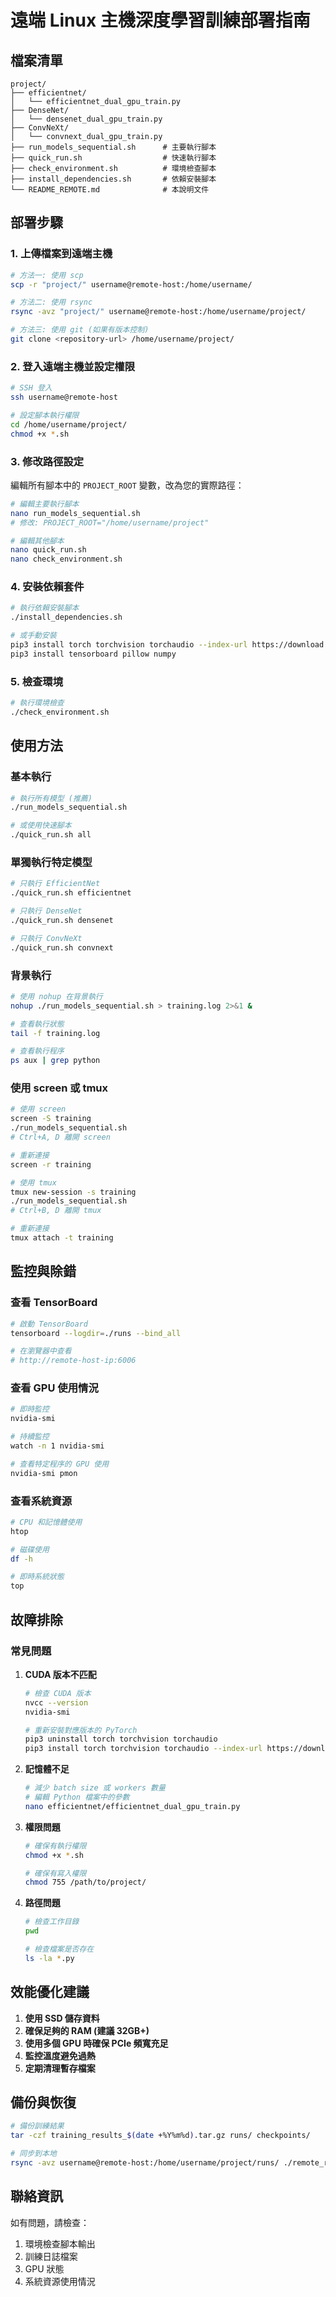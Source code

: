 # 遠端 Linux 主機深度學習訓練部署指南

## 檔案清單

```
project/
├── efficientnet/
│   └── efficientnet_dual_gpu_train.py
├── DenseNet/
│   └── densenet_dual_gpu_train.py
├── ConvNeXt/
│   └── convnext_dual_gpu_train.py
├── run_models_sequential.sh      # 主要執行腳本
├── quick_run.sh                  # 快速執行腳本
├── check_environment.sh          # 環境檢查腳本
├── install_dependencies.sh       # 依賴安裝腳本
└── README_REMOTE.md              # 本說明文件
```

## 部署步驟

### 1. 上傳檔案到遠端主機

```bash
# 方法一: 使用 scp
scp -r "project/" username@remote-host:/home/username/

# 方法二: 使用 rsync
rsync -avz "project/" username@remote-host:/home/username/project/

# 方法三: 使用 git (如果有版本控制)
git clone <repository-url> /home/username/project/
```

### 2. 登入遠端主機並設定權限

```bash
# SSH 登入
ssh username@remote-host

# 設定腳本執行權限
cd /home/username/project/
chmod +x *.sh
```

### 3. 修改路徑設定

編輯所有腳本中的 `PROJECT_ROOT` 變數，改為您的實際路徑：

```bash
# 編輯主要執行腳本
nano run_models_sequential.sh
# 修改: PROJECT_ROOT="/home/username/project"

# 編輯其他腳本
nano quick_run.sh
nano check_environment.sh
```

### 4. 安裝依賴套件

```bash
# 執行依賴安裝腳本
./install_dependencies.sh

# 或手動安裝
pip3 install torch torchvision torchaudio --index-url https://download.pytorch.org/whl/cu118
pip3 install tensorboard pillow numpy
```

### 5. 檢查環境

```bash
# 執行環境檢查
./check_environment.sh
```

## 使用方法

### 基本執行

```bash
# 執行所有模型 (推薦)
./run_models_sequential.sh

# 或使用快速腳本
./quick_run.sh all
```

### 單獨執行特定模型

```bash
# 只執行 EfficientNet
./quick_run.sh efficientnet

# 只執行 DenseNet
./quick_run.sh densenet

# 只執行 ConvNeXt
./quick_run.sh convnext
```

### 背景執行

```bash
# 使用 nohup 在背景執行
nohup ./run_models_sequential.sh > training.log 2>&1 &

# 查看執行狀態
tail -f training.log

# 查看執行程序
ps aux | grep python
```

### 使用 screen 或 tmux

```bash
# 使用 screen
screen -S training
./run_models_sequential.sh
# Ctrl+A, D 離開 screen

# 重新連接
screen -r training

# 使用 tmux
tmux new-session -s training
./run_models_sequential.sh
# Ctrl+B, D 離開 tmux

# 重新連接
tmux attach -t training
```

## 監控與除錯

### 查看 TensorBoard

```bash
# 啟動 TensorBoard
tensorboard --logdir=./runs --bind_all

# 在瀏覽器中查看
# http://remote-host-ip:6006
```

### 查看 GPU 使用情況

```bash
# 即時監控
nvidia-smi

# 持續監控
watch -n 1 nvidia-smi

# 查看特定程序的 GPU 使用
nvidia-smi pmon
```

### 查看系統資源

```bash
# CPU 和記憶體使用
htop

# 磁碟使用
df -h

# 即時系統狀態
top
```

## 故障排除

### 常見問題

1. **CUDA 版本不匹配**
   ```bash
   # 檢查 CUDA 版本
   nvcc --version
   nvidia-smi
   
   # 重新安裝對應版本的 PyTorch
   pip3 uninstall torch torchvision torchaudio
   pip3 install torch torchvision torchaudio --index-url https://download.pytorch.org/whl/cu118
   ```

2. **記憶體不足**
   ```bash
   # 減少 batch size 或 workers 數量
   # 編輯 Python 檔案中的參數
   nano efficientnet/efficientnet_dual_gpu_train.py
   ```

3. **權限問題**
   ```bash
   # 確保有執行權限
   chmod +x *.sh
   
   # 確保有寫入權限
   chmod 755 /path/to/project/
   ```

4. **路徑問題**
   ```bash
   # 檢查工作目錄
   pwd
   
   # 檢查檔案是否存在
   ls -la *.py
   ```

## 效能優化建議

1. **使用 SSD 儲存資料**
2. **確保足夠的 RAM (建議 32GB+)**
3. **使用多個 GPU 時確保 PCIe 頻寬充足**
4. **監控溫度避免過熱**
5. **定期清理暫存檔案**

## 備份與恢復

```bash
# 備份訓練結果
tar -czf training_results_$(date +%Y%m%d).tar.gz runs/ checkpoints/

# 同步到本地
rsync -avz username@remote-host:/home/username/project/runs/ ./remote_results/
```

## 聯絡資訊

如有問題，請檢查：
1. 環境檢查腳本輸出
2. 訓練日誌檔案
3. GPU 狀態
4. 系統資源使用情況
